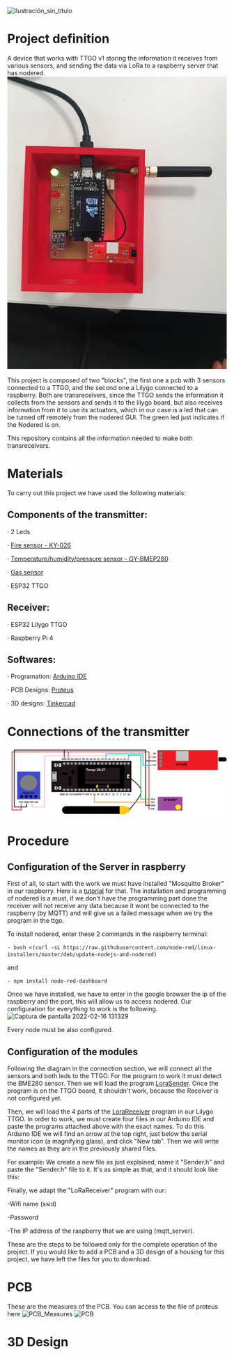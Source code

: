 ![Ilustración_sin_título](https://user-images.githubusercontent.com/99401726/154334460-24138f31-9a9d-40b4-869c-5050c6baabe6.jpg)

# Project definition
A device that works with TTGO v1 storing the information it receives from various sensors, and sending the data via LoRa to a raspberry server that has nodered. 
![ProjectWithNoCase](https://github.com/Ariadna2002/FLora-Comunica2/blob/main/Images/ProjectWithNoCase.jpeg)

This project is composed of two "blocks", the first one a pcb with 3 sensors connected to a TTGO, and the second one a Lilygo connected to a raspberry. Both are transreceivers, since the TTGO sends the information it collects from the sensors and sends it to the lilygo board, but also receives information from it to use its actuators, which in our case is a led that can be turned off remotely from the nodered GUI. The green led just indicates if the Nodered is on.

This repository contains all the information needed to make both transreceivers.

# Materials
To carry out this project we have used the following materials:

## Components of the transmitter:

· 2 Leds 

· [Fire sensor - KY-026](https://hobbyking.com/es_es/keyes-flame-sensor-module-for-arduino.html?wrh_pdp=7&countrycode=ES&gclid=Cj0KCQiA3rKQBhCNARIsACUEW_a4FJTaPsVnPIupxuU-vIrrFga68_RIqFARL68YgrhCmGbWckRRJigaAnNfEALw_wcB)

· [Temperature/humidity/pressure sensor - GY-BMEP280](https://es.aliexpress.com/item/1005003089223378.html?gatewayAdapt=glo2esp&_randl_currency=EUR&_randl_shipto=ES&src=google&aff_fcid=63d0ffc3a82642d5a0fcf167d65251ed-1645005589147-05136-UneMJZVf&aff_fsk=UneMJZVf&aff_platform=aaf&sk=UneMJZVf&aff_trace_key=63d0ffc3a82642d5a0fcf167d65251ed-1645005589147-05136-UneMJZVf&terminal_id=974d9b7ff4e5452b8d3eb89935d3f2a6)

· [Gas sensor](https://www.smart-prototyping.com/MQ-9-carbon-monoxide,-combustible-gas-sensor-detection-alarm-module.html)

· ESP32 TTGO

## Receiver:

· ESP32 Lilygo TTGO

· Raspberry Pi 4

## Softwares:

· Programation: [Arduino IDE](https://www.arduino.cc/)

· PCB Designs: [Proteus](https://componentsearchengine.com/library/proteus?gclid=Cj0KCQiA3rKQBhCNARIsACUEW_aY6RcRdgSPUMMehsdv-Bzp3LncFmYT_sYbc0FBilARIvG0W2LUSLcaAgRlEALw_wcB)

· 3D designs: [Tinkercad](https://www.tinkercad.com/dashboard)


# Connections of the transmitter
![Image1](https://github.com/Ariadna2002/FLora-Comunica2/blob/main/Schematic.png)

# Procedure 

## Configuration of the Server in raspberry

First of all, to start with the work we must have installed "Mosquitto Broker" in our raspberry. Here is a [tutorial](https://domotuto.com/instalacion-de-mosquitto-mqtt-broker-en-raspberry-pi/) for that. The installation and programming of nodered is a must, if we don't have the programming part done the receiver will not receive any data because it wont be connected to the raspberry (by MQTT) and will give us a failed message when we try the program in the ttgo. 

To install nodered, enter these 2 commands in the raspberry terminal:
```
- bash <(curl -sL https://raw.githubusercontent.com/node-red/linux-installers/master/deb/update-nodejs-and-nodered)
```
and 
```
- npm install node-red-dashboard
```
Once we have installed, we have to enter in the google browser the ip of the raspberry and the port, this will allow us to access nodered. Our configuration for everything to work is the following.
![Captura de pantalla 2022-02-16 131329](https://user-images.githubusercontent.com/99401726/154263679-7e6f2584-875b-4944-b4a6-73cab04c53bf.png)

Every node must be also configured. 

## Configuration of the modules

Following the diagram in the connection section, we will connect all the sensors and both leds to the TTGO. For the program to work it must detect the BME280 sensor. Then we will load the program [LoraSender](https://github.com/Ariadna2002/FLora-Comunica2/tree/main/LoRaSender). Once the program is on the TTGO board, it shouldn't work, because the Receiver is not configured yet.

Then, we will load the 4 parts of the [LoraReceiver](https://github.com/Ariadna2002/FLora-Comunica2/tree/main/LoRaReceiver) program in our Lilygo TTGO. In order to work, we must create four files in our Arduino IDE and paste the programs attached above with the exact names.  To do this Arduino IDE we will find an arrow at the top right, just below the serial monitor icon (a magnifying glass), and click "New tab". Then we will write the names as they are in the previously shared files.

For example: We create a new file as just explained, name it "Sender.h" and paste the "Sender.h" file to it. 
It's as simple as that, and it should look like this: 



Finally, we adapt the "LoRaReceiver" program with our:

-Wifi name (ssid)

-Password

-The IP address of the raspberry that we are using (mqtt_server).



These are the steps to be followed only for the complete operation of the project. If you would like to add a PCB and a 3D design of a housing for this project, we have left the files for you to download. 

# PCB
These are the measures of the PCB. You can access to the file of proteus here
![PCB_Measures](https://user-images.githubusercontent.com/99401726/154272115-1b235b42-591d-4f23-8a5a-90a7871810e9.png)
![PCB](https://user-images.githubusercontent.com/99401726/154272256-edac063f-e66f-4882-b84b-b3b09165d53c.jpeg)


# 3D Design
